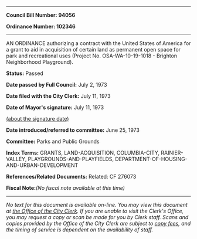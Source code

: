 

********

**Council Bill Number: 94056**
   
**Ordinance Number: 102346**
********

 AN ORDINANCE authorizing a contract with the United States of America for a grant to aid in acquisition of certain land as permanent open space for park and recreational uses (Project No. OSA-WA-10-19-1018 - Brighton Neighborhood Playground).

**Status:** Passed
   
**Date passed by Full Council:** July 2, 1973
   
**Date filed with the City Clerk:** July 11, 1973
   
**Date of Mayor's signature:** July 11, 1973
   
[(about the signature date)](/~public/approvaldate.htm)
   
   
   
**Date introduced/referred to committee:** June 25, 1973
   
**Committee:** Parks and Public Grounds
   
   
**Index Terms:** GRANTS, LAND-ACQUISITION, COLUMBIA-CITY, RAINIER-VALLEY, PLAYGROUNDS-AND-PLAYFIELDS, DEPARTMENT-OF-HOUSING-AND-URBAN-DEVELOPMENT

**References/Related Documents:** Related: CF 276073

**Fiscal Note:**_(No fiscal note available at this time)_
********

_No text for this document is available on-line. You may view this document at [the Office of the City Clerk](http://www.seattle.gov/leg/clerk/contactUs.htm). If you are unable to visit the Clerk's Office, you may request a copy or scan be made for you by Clerk staff. Scans and copies provided by the Office of the City Clerk are subject to [copy fees](http://clerk.seattle.gov/~public/clerkfees.htm), and the timing of service is dependent on the availability of staff._

